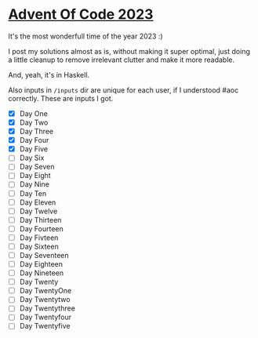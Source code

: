 # [Advent Of Code 2023](https://adventofcode.com/2023)
It's the most wonderfull time of the year 2023 :)

I post my solutions almost as is, without making it super optimal, just doing a
little cleanup to remove irrelevant clutter and make it more readable.

And, yeah, it's in Haskell.

Also inputs in `/inputs` dir are unique for each user, if I understood #aoc
correctly. These are inputs I got.

- [X] Day One
- [X] Day Two
- [X] Day Three
- [X] Day Four
- [X] Day Five
- [ ] Day Six
- [ ] Day Seven
- [ ] Day Eight
- [ ] Day Nine
- [ ] Day Ten
- [ ] Day Eleven
- [ ] Day Twelve
- [ ] Day Thirteen
- [ ] Day Fourteen
- [ ] Day Fivteen
- [ ] Day Sixteen
- [ ] Day Seventeen
- [ ] Day Eighteen
- [ ] Day Nineteen
- [ ] Day Twenty
- [ ] Day TwentyOne
- [ ] Day Twentytwo
- [ ] Day Twentythree
- [ ] Day Twentyfour
- [ ] Day Twentyfive
